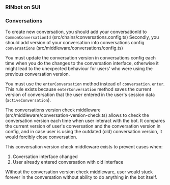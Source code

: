 ### RINbot on SUI


### Conversations

To create new conversation, you should add your conversationId to `CommonConversationId` (src/chains/conversations.config.ts)
Secondly, you should add version of your conversation into conversations config `conversations` (src/middleware/conversations/config.ts)

You must update the conversation version in conversations config each time when you do the changes to the conversation interface, otherwise it might lead to the unexpected behaviour for users' who were using the previous conversation version.

You must use the `enterConversation` method instead of `conversation.enter`.
This rule exists because `enterConversation` method saves the current version of conversation that the user entered in the user's session data (`activeConversation`).

The conversations version check middleware (src/middleware/conversation-version-check.ts) allows to check the conversation version each time when user interact with the bot. It compares the current version of user's conversation and the conversation version in config, and in case user is using the outdated (old) conversation version, it would forcibly close сonversation.

This conversation version check middleware exists to prevent cases when:
1. Coversation interface changed
2. User already entered conversation with old interface

Without the conversation version check middleware, user would stuck forever in the conversation without ability to do anything in the bot itself.
